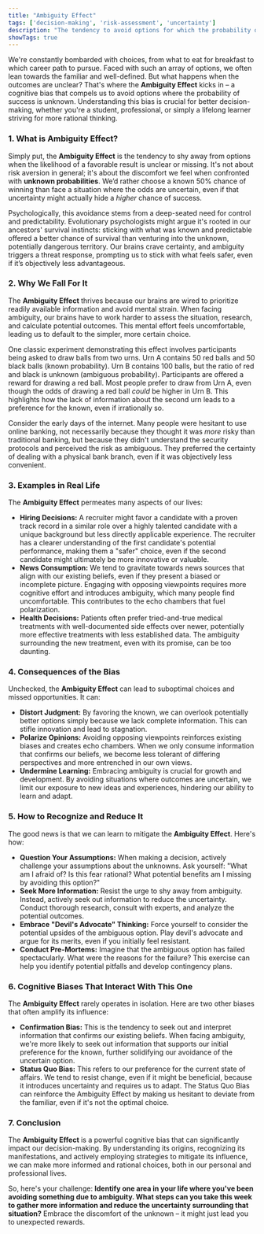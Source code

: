 ```yaml
---
title: "Ambiguity Effect"
tags: ['decision-making', 'risk-assessment', 'uncertainty']
description: "The tendency to avoid options for which the probability of a favorable outcome is unknown."
showTags: true
---
```



We're constantly bombarded with choices, from what to eat for breakfast to which career path to pursue. Faced with such an array of options, we often lean towards the familiar and well-defined. But what happens when the outcomes are unclear? That's where the **Ambiguity Effect** kicks in – a cognitive bias that compels us to avoid options where the probability of success is unknown. Understanding this bias is crucial for better decision-making, whether you're a student, professional, or simply a lifelong learner striving for more rational thinking.

### 1. What is Ambiguity Effect?

Simply put, the **Ambiguity Effect** is the tendency to shy away from options when the likelihood of a favorable result is unclear or missing. It's not about risk aversion in general; it's about the discomfort we feel when confronted with **unknown probabilities**. We’d rather choose a known 50% chance of winning than face a situation where the odds are uncertain, even if that uncertainty might actually hide a *higher* chance of success.

Psychologically, this avoidance stems from a deep-seated need for control and predictability. Evolutionary psychologists might argue it's rooted in our ancestors' survival instincts: sticking with what was known and predictable offered a better chance of survival than venturing into the unknown, potentially dangerous territory. Our brains crave certainty, and ambiguity triggers a threat response, prompting us to stick with what feels safer, even if it’s objectively less advantageous.

### 2. Why We Fall For It

The **Ambiguity Effect** thrives because our brains are wired to prioritize readily available information and avoid mental strain. When facing ambiguity, our brains have to work harder to assess the situation, research, and calculate potential outcomes. This mental effort feels uncomfortable, leading us to default to the simpler, more certain choice.

One classic experiment demonstrating this effect involves participants being asked to draw balls from two urns. Urn A contains 50 red balls and 50 black balls (known probability). Urn B contains 100 balls, but the ratio of red and black is unknown (ambiguous probability). Participants are offered a reward for drawing a red ball. Most people prefer to draw from Urn A, even though the odds of drawing a red ball *could* be higher in Urn B. This highlights how the lack of information about the second urn leads to a preference for the known, even if irrationally so.

Consider the early days of the internet. Many people were hesitant to use online banking, not necessarily because they thought it was *more* risky than traditional banking, but because they didn't understand the security protocols and perceived the risk as ambiguous. They preferred the certainty of dealing with a physical bank branch, even if it was objectively less convenient.

### 3. Examples in Real Life

The **Ambiguity Effect** permeates many aspects of our lives:

*   **Hiring Decisions:** A recruiter might favor a candidate with a proven track record in a similar role over a highly talented candidate with a unique background but less directly applicable experience. The recruiter has a clearer understanding of the first candidate's potential performance, making them a "safer" choice, even if the second candidate might ultimately be more innovative or valuable.
*   **News Consumption:** We tend to gravitate towards news sources that align with our existing beliefs, even if they present a biased or incomplete picture. Engaging with opposing viewpoints requires more cognitive effort and introduces ambiguity, which many people find uncomfortable. This contributes to the echo chambers that fuel polarization.
*   **Health Decisions:** Patients often prefer tried-and-true medical treatments with well-documented side effects over newer, potentially more effective treatments with less established data. The ambiguity surrounding the new treatment, even with its promise, can be too daunting.

### 4. Consequences of the Bias

Unchecked, the **Ambiguity Effect** can lead to suboptimal choices and missed opportunities. It can:

*   **Distort Judgment:** By favoring the known, we can overlook potentially better options simply because we lack complete information. This can stifle innovation and lead to stagnation.
*   **Polarize Opinions:** Avoiding opposing viewpoints reinforces existing biases and creates echo chambers. When we only consume information that confirms our beliefs, we become less tolerant of differing perspectives and more entrenched in our own views.
*   **Undermine Learning:** Embracing ambiguity is crucial for growth and development. By avoiding situations where outcomes are uncertain, we limit our exposure to new ideas and experiences, hindering our ability to learn and adapt.

### 5. How to Recognize and Reduce It

The good news is that we can learn to mitigate the **Ambiguity Effect**. Here's how:

*   **Question Your Assumptions:** When making a decision, actively challenge your assumptions about the unknowns. Ask yourself: "What am I afraid of? Is this fear rational? What potential benefits am I missing by avoiding this option?"
*   **Seek More Information:** Resist the urge to shy away from ambiguity. Instead, actively seek out information to reduce the uncertainty. Conduct thorough research, consult with experts, and analyze the potential outcomes.
*   **Embrace "Devil's Advocate" Thinking:** Force yourself to consider the potential upsides of the ambiguous option. Play devil's advocate and argue for its merits, even if you initially feel resistant.
*   **Conduct Pre-Mortems:** Imagine that the ambiguous option has failed spectacularly. What were the reasons for the failure? This exercise can help you identify potential pitfalls and develop contingency plans.

### 6. Cognitive Biases That Interact With This One

The **Ambiguity Effect** rarely operates in isolation. Here are two other biases that often amplify its influence:

*   **Confirmation Bias:** This is the tendency to seek out and interpret information that confirms our existing beliefs. When facing ambiguity, we're more likely to seek out information that supports our initial preference for the known, further solidifying our avoidance of the uncertain option.
*   **Status Quo Bias:** This refers to our preference for the current state of affairs. We tend to resist change, even if it might be beneficial, because it introduces uncertainty and requires us to adapt. The Status Quo Bias can reinforce the Ambiguity Effect by making us hesitant to deviate from the familiar, even if it's not the optimal choice.

### 7. Conclusion

The **Ambiguity Effect** is a powerful cognitive bias that can significantly impact our decision-making. By understanding its origins, recognizing its manifestations, and actively employing strategies to mitigate its influence, we can make more informed and rational choices, both in our personal and professional lives.

So, here's your challenge: **Identify one area in your life where you've been avoiding something due to ambiguity. What steps can you take this week to gather more information and reduce the uncertainty surrounding that situation?** Embrace the discomfort of the unknown – it might just lead you to unexpected rewards.


